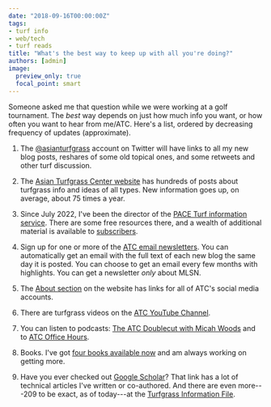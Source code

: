 ```yaml
---
date: "2018-09-16T00:00:00Z"
tags:
- turf info
- web/tech
- turf reads
title: "What's the best way to keep up with all you're doing?"
authors: [admin]
image: 
  preview_only: true
  focal_point: smart
---
```


Someone asked me that question while we were working at a golf tournament. The *best* way depends on just how much info you want, or how often you want to hear from me/ATC. Here's a list, ordered by decreasing frequency of updates (approximate).

1. The [@asianturfgrass](https://twitter.com/asianturfgrass) account on Twitter will have links to all my new blog posts, reshares of some old topical ones, and some retweets and other turf discussion.

2. The [Asian Turfgrass Center website](https://www.asianturfgrass.com/) has hundreds of posts about turfgrass info and ideas of all types. New information goes up, on average, about 75 times a year.

3. Since July 2022, I've been the director of the [PACE Turf information service](https://www.paceturf.org/). There are some free resources there, and a wealth of additional material is available to [subscribers](https://www.paceturf.org/members/signup).

4. Sign up for one or more of the [ATC email newsletters](https://subscribepage.com/atc_newsletters). You can automatically get an email with the full text of each new blog the same day it is posted. You can choose to get an email every few months with highlights. You can get a newsletter *only* about MLSN.

5. The [About section](https://www.asianturfgrass.com/#about) on the website has links for all of ATC's social media accounts.

6. There are turfgrass videos on the [ATC YouTube Channel](https://www.youtube.com/asianturfgrasscenter).

7. You can listen to podcasts: [The ATC Doublecut with Micah Woods](https://atc-doublecut.transistor.fm/) and to [ATC Office Hours](https://atc-office-hours.transistor.fm/). 

8. Books. I've got [four books available now](https://www.asianturfgrass.com/#books) and am always working on getting more.

9. Have you ever checked out [Google Scholar](https://scholar.google.com/citations?user=JAlxOXEAAAAJ&hl=en)? That link has a lot of technical articles I've written or co-authored. And there are even more---209 to be exact, as of today---at the [Turfgrass Information File](http://tic.lib.msu.edu/tgif/flink?name=Woods,%20Micah).


